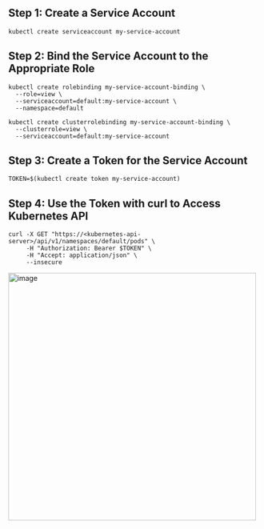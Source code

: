 ## Step 1: Create a Service Account
```
kubectl create serviceaccount my-service-account
```
## Step 2: Bind the Service Account to the Appropriate Role
```
kubectl create rolebinding my-service-account-binding \
  --role=view \
  --serviceaccount=default:my-service-account \
  --namespace=default
```
```
kubectl create clusterrolebinding my-service-account-binding \
  --clusterrole=view \
  --serviceaccount=default:my-service-account
```
## Step 3: Create a Token for the Service Account
```
TOKEN=$(kubectl create token my-service-account)
```
## Step 4: Use the Token with curl to Access Kubernetes API
```
curl -X GET "https://<kubernetes-api-server>/api/v1/namespaces/default/pods" \
     -H "Authorization: Bearer $TOKEN" \
     -H "Accept: application/json" \
     --insecure
```

<img width="495" alt="image" src="https://github.com/user-attachments/assets/fc092cbe-67c9-4d56-bba9-86a6559affaa">
